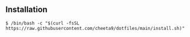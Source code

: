 ## Installation

```shell
$ /bin/bash -c "$(curl -fsSL https://raw.githubusercontent.com/cheeta9/dotfiles/main/install.sh)"
```
